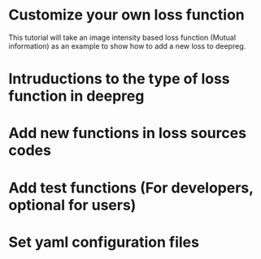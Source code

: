 # Customize your own loss function

This tutorial will take an image intensity based loss function (Mutual information) as
an example to show how to add a new loss to deepreg.

# Intruductions to the type of loss function in deepreg

# Add new functions in loss sources codes

# Add test functions (For developers, optional for users)

# Set yaml configuration files
